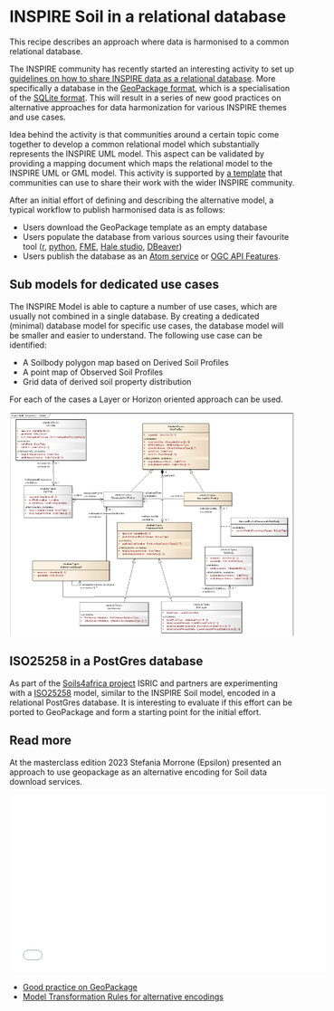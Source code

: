 # INSPIRE Soil in a relational database

This recipe describes an approach where data is harmonised to a common relational database.

The INSPIRE community has recently started an interesting activity to set up [guidelines on how to share INSPIRE data as a relational database](https://github.com/INSPIRE-MIF/gp-geopackage-encodings). More specifically a database in the [GeoPackage format](http://www.geopackage.org/), which is a specialisation of the [SQLite format](https://www.sqlite.org/). This will result in a series of new good practices on alternative approaches for data harmonization for various INSPIRE themes and use cases. 

Idea behind the activity is that communities around a certain topic come together to develop a common relational model which substantially represents the INSPIRE UML model. This aspect can be validated by providing a mapping document which maps the relational model to the INSPIRE UML or GML model.
This activity is supported by [a template](https://github.com/INSPIRE-MIF/2017.2/blob/master/template/template.md) that communities can use to share their work with the wider INSPIRE community. 

After an initial effort of defining and describing the alternative model, a typical workflow to publish harmonised data is as follows:

- Users download the GeoPackage template as an empty database
- Users populate the database from various sources using their favourite tool ([r](../utils/r.md), [python](../utils/python.md), [FME](https://www.safe.com/fme/fme-desktop/), [Hale studio](./hale-studio.md), [DBeaver](https://dbeaver.io/))
- Users publish the database as an [Atom service](./webdav.md) or [OGC API Features](./pygeoapi.md).

## Sub models for dedicated use cases

The INSPIRE Model is able to capture a number of use cases, which are usually not combined in a single database. By creating a dedicated (minimal) database model for specific use cases, the database model will be smaller and easier to understand. The following use case can be identified:

- A Soilbody polygon map based on Derived Soil Profiles
- A point map of Observed Soil Profiles
- Grid data of derived soil property distribution

For each of the cases a Layer or Horizon oriented approach can be used. 

![Soil model](./img/soil-model.png)

## ISO25258 in a PostGres database

As part of the [Soils4africa project](https://www.soils4africa-h2020.eu/) ISRIC and partners are experimenting with a [ISO25258](https://www.iso.org/standard/44595.html) model, similar to the INSPIRE Soil model, encoded in a relational PostGres database. It is interesting to evaluate if this effort can be ported to GeoPackage and form a starting point for the initial effort.

## Read more

At the masterclass edition 2023 Stefania Morrone (Epsilon) presented an approach to use geopackage as an alternative encoding for Soil data download services.

<iframe title='use geopackage as an alternative encoding for Soil data download services' width="560"  height="315"  src="use geopackage as an alternative encoding for Soil data download services" frameborder="0" webkitallowfullscreen mozallowfullscreen allowfullscreen loading="lazy"></iframe>

- [Good practice on GeoPackage](https://github.com/INSPIRE-MIF/gp-geopackage-encodings)
- [Model Transformation Rules for alternative encodings](https://github.com/INSPIRE-MIF/model-transformation-rules)




